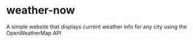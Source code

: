 # weather-now
A simple website that displays current weather info for any city using the OpenWeatherMap API
